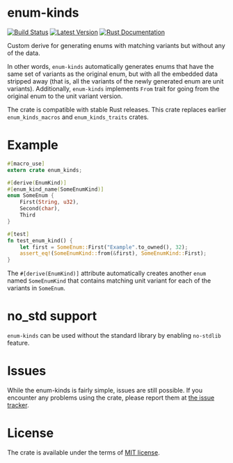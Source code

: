 # enum-kinds

[![Build Status](https://api.travis-ci.org/Soft/enum-kinds.svg?branch=master)](https://travis-ci.org/Soft/enum-kinds)
[![Latest Version](https://img.shields.io/crates/v/enum-kinds.svg)](https://crates.io/crates/enum-kinds)
[![Rust Documentation](https://img.shields.io/badge/api-rustdoc-blue.svg)](https://docs.rs/enum-kinds)

Custom derive for generating enums with matching variants but without any of
the data.

In other words, `enum-kinds` automatically generates enums that have the
same set of variants as the original enum, but with all the embedded data
stripped away (that is, all the variants of the newly generated enum are
unit variants). Additionally, `enum-kinds` implements `From` trait for going
from the original enum to the unit variant version.

The crate is compatible with stable Rust releases. This crate replaces
earlier `enum_kinds_macros` and `enum_kinds_traits` crates.

# Example

```rust
#[macro_use]
extern crate enum_kinds;

#[derive(EnumKind)]
#[enum_kind_name(SomeEnumKind)]
enum SomeEnum {
    First(String, u32),
    Second(char),
    Third
}

#[test]
fn test_enum_kind() {
    let first = SomeEnum::First("Example".to_owned(), 32);
    assert_eq!(SomeEnumKind::from(&first), SomeEnumKind::First);
}
```

The `#[derive(EnumKind)]` attribute automatically creates another `enum` named
`SomeEnumKind` that contains matching unit variant for each of the variants in
`SomeEnum`.



# no_std support

`enum-kinds` can be used without the standard library by enabling `no-stdlib`
feature.

# Issues

While the enum-kinds is fairly simple, issues are still possible. If you
encounter any problems using the crate, please report them at [the issue
tracker](https://bitbucket.org/Soft/enum-kinds/issues).

# License

The crate is available under the terms of [MIT license](https://opensource.org/licenses/MIT).
